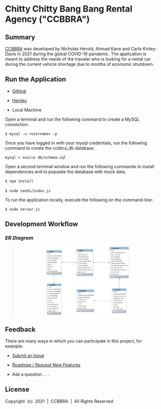 # Chitty Chitty Bang Bang Rental Agency ("CCBBRA")

## Summary

[CCBBRA](https://ckinleydavis.github.io/ccbbra/) was developed by Nicholas Herold, Ahmad Kane and Carla Kinley-Davis in 2021 during the global COVID-19 pandemic. The application is meant to address the needs of the traveler who is looking for a rental car during the current vehicle shortage due to months of economic shutdown. 

## Run the Application

* [GitHub](https://ckinleydavis.github.io/ccbbra/)

* [Heroku](https://placeholder)

* Local Machine

Open a terminal and run the following command to create a MySQL connection:  

    $ mysql -u <username> -p

Once you have logged in with your mysql credentials, run the following command to create the ccbbra_db database.

    mysql > source db/schema.sql

Open a second terminal window and run the following commands to install dependencies and to populate the database with mock data.

    $ npm install

    $ node seeds/index.js

To run the application locally, execute the following on the command-line:

    $ node server.js

## Development Workflow

### _ER Diagram_
<blockquote>
<p align="center">
  <img alt="VS Code in action" src="./db/ccbbra_model.png" height="60%" width="60%">
</p>
</blockquote> 

## Feedback

There are many ways in which you can participate in this project, for example:

* [Submit an Issue](https://github.com/ckinleydavis/ccbbra/issues)

* [Roadmap / Request New Features](https://github.com/ckinleydavis/ccbbra/wiki)

* Ask a question . . .

## License

Copyright &nbsp;(c)&nbsp; 2021 &nbsp;| &nbsp;CCBBRA&nbsp; | &nbsp;All Rights Reserved
